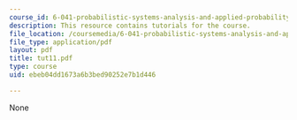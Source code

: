```yaml
---
course_id: 6-041-probabilistic-systems-analysis-and-applied-probability-spring-2006
description: This resource contains tutorials for the course.
file_location: /coursemedia/6-041-probabilistic-systems-analysis-and-applied-probability-spring-2006/ebeb04dd1673a6b3bed90252e7b1d446_tut11.pdf
file_type: application/pdf
layout: pdf
title: tut11.pdf
type: course
uid: ebeb04dd1673a6b3bed90252e7b1d446

---
```

None